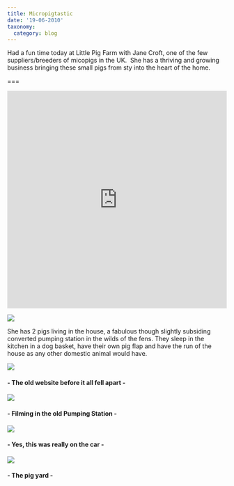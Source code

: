 ```yaml
---
title: Micropigtastic
date: '19-06-2010'
taxonomy:
  category: blog
---
```


Had a fun time today at Little Pig Farm with Jane Croft, one of the few suppliers/breeders of micopigs in the UK.  She has a thriving and growing business bringing these small pigs from sty into the heart of the home.

===

<iframe width="100%" height="500" src="https://www.youtube.com/embed/jO2APyJ3K74" frameborder="0" allow="autoplay; encrypted-media" allowfullscreen></iframe>

![](micropig1.jpg)

She has 2 pigs living in the house, a fabulous though slightly subsiding converted pumping station in the wilds of the fens.  They sleep in the kitchen in a dog basket, have their own pig flap and have the run of the house as any other domestic animal would have.


![](micropig2.jpg)
#### - The old website before it all fell apart -

![](micropig3.jpg)
#### - Filming in the old Pumping Station -

![](micropig4.jpg)
#### - Yes, this was really on the car -

![](micropig5.jpg)
#### - The pig yard -


